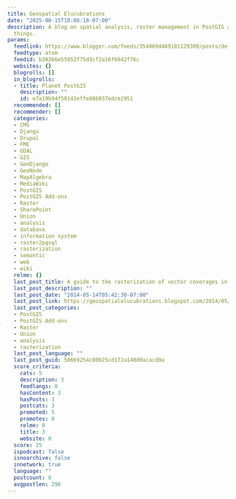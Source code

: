 ```yaml
---
title: Geospatial Elucubrations
date: "2025-08-15T18:08:18-07:00"
description: A blog on spatial analysis, raster management in PostGIS and other related
  things.
params:
  feedlink: https://www.blogger.com/feeds/3548694469101129309/posts/default/-/PostGIS
  feedtype: atom
  feedid: b30266e55952f75d3cf2a16f6942f76c
  websites: {}
  blogrolls: []
  in_blogrolls:
  - title: Planet PostGIS
    description: ""
    id: e7a19b94f50142effe886037edce2951
  recommended: []
  recommender: []
  categories:
  - CMS
  - Django
  - Drupal
  - FME
  - GDAL
  - GIS
  - GeoDjango
  - GeoNode
  - MapAlgebra
  - MediaWiki
  - PostGIS
  - PostGIS Add-ons
  - Raster
  - SharePoint
  - Union
  - analysis
  - database
  - information system
  - raster2pgsql
  - rasterization
  - semantic
  - web
  - wiki
  relme: {}
  last_post_title: A guide to the rasterization of vector coverages in PostGIS
  last_post_description: ""
  last_post_date: "2014-05-14T05:42:30-07:00"
  last_post_link: https://geospatialelucubrations.blogspot.com/2014/05/a-guide-to-rasterization-of-vector.html
  last_post_categories:
  - PostGIS
  - PostGIS Add-ons
  - Raster
  - Union
  - analysis
  - rasterization
  last_post_language: ""
  last_post_guid: 50669254c80b25cd172a140d0acacd0a
  score_criteria:
    cats: 5
    description: 3
    feedlangs: 0
    hasContent: 3
    hasPosts: 3
    postcats: 3
    promoted: 5
    promotes: 0
    relme: 0
    title: 3
    website: 0
  score: 25
  ispodcast: false
  isnoarchive: false
  innetwork: true
  language: ""
  postcount: 8
  avgpostlen: 296
---
```


